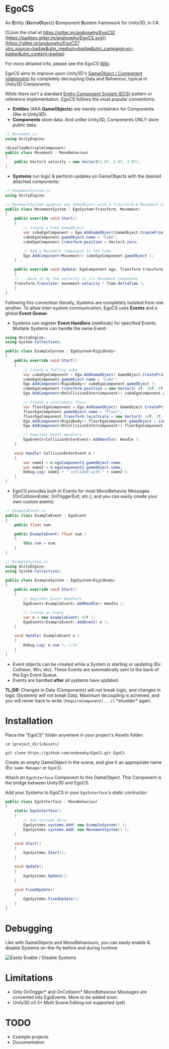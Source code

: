 # EgoCS
An **E**ntity (**G**ame**O**bject) **C**omponent **S**ystem framework for Unity3D, in C#.

[![Join the chat at https://gitter.im/andoowhy/EgoCS](https://badges.gitter.im/andoowhy/EgoCS.svg)](https://gitter.im/andoowhy/EgoCS?utm_source=badge&utm_medium=badge&utm_campaign=pr-badge&utm_content=badge)

For more detailed info, please see the EgoCS [Wiki](https://github.com/andoowhy/EgoCS/wiki).

EgoCS aims to improve upon Unity3D's [GameObject / Component relationship](http://docs.unity3d.com/Manual/TheGameObject-ComponentRelationship.html) by completely decoupling Data and Behaviour, typical in Unity3D Components.

While there isn't a standard [Entity Component System (ECS)](https://en.wikipedia.org/wiki/Entity_component_system) pattern or reference implementation, EgoCS follows the most popular conventions:

* **Entities** (AKA **GameObjects**) are merely containers for Components (like in Unity3D).
* **Components** store data. And unlike Unity3D, Components ONLY store public data:

```C#
// Movement.cs
using UnityEngine;

[DisallowMultipleComponent]
public class Movement : MonoBehaviour
{
    public Vector3 velocity = new Vector3(1.0f, 2.0f, 3.0f);
}
```

* **Systems** run logic & perform updates on GameObjects with the desired attached components:

```C#
// MovementSystem.cs
using UnityEngine;

// MovementSystem updates any GameObject with a Transform & Movement Component
public class MovementSystem : EgoSystem<Transform, Movement>
{
    public override void Start()
    {
        // Create a Cube GameObject
        var cubeEgoComponent = Ego.AddGameObject(GameObject.CreatePrimitive(PrimitiveType.Cube));
        cubeEgoComponent.gameObject.name = "Cube";
        cubeEgoComponent.transform.position = Vector3.zero;

        // Add a Movement Component to the Cube
        Ego.AddComponent<Movement>( cubeEgoComponent.gameObject );
    }

    public override void Update( EgoComponent ego, Transform transform, Movement movement )
    {
	// ...move it by the velocity in its Movement Component
	transform.Translate( movement.velocity * Time.deltaTime );
    }
}
```

Following this convention literally, Systems are completely isolated from one another. To allow inter-system communication, EgoCS uses **Events** and a global **Event Queue**:

* Systems can register **Event Handlers** (methods) for specified Events. Multiple Systems can handle the same Event:

```C#
using UnityEngine;
using System.Collections;

public class ExampleSystem : EgoSystem<Rigidbody>
{
    public override void Start()
    {
        // Create a falling cube
        var cubeEgoComponent = Ego.AddGameObject( GameObject.CreatePrimitive( PrimitiveType.Cube ) );
        cubeEgoComponent.gameObject.name = "Cube";
        Ego.AddComponent<Rigidbody>( cubeEgoComponent.gameObject );
        cubeEgoComponent.transform.position = new Vector3( 0f, 10f, 0f );
        Ego.AddComponent<OnCollisionEnterComponent>( cubeEgoComponent.gameObject );

        // Create a stationary floor
        var floorEgoComponent = Ego.AddGameObject( GameObject.CreatePrimitive( PrimitiveType.Cube ) );
        floorEgoComponent.gameObject.name = "Floor";
        floorEgoComponent.transform.localScale = new Vector3( 10f, 1f, 10f );
        Ego.AddComponent<Rigidbody>( floorEgoComponent.gameObject ).isKinematic = true;
        Ego.AddComponent<OnCollisionEnterComponent>( floorEgoComponent.gameObject );

        // Register Event Handlers
        EgoEvents<CollisionEnterEvent>.AddHandler( Handle );
    }

    void Handle( CollisionEnterEvent e )
    {
        var name1 = e.egoComponent1.gameObject.name;
        var name2 = e.egoComponent2.gameObject.name;
        Debug.Log( name1 + " collided with " + name2 );
    }
}
```
    
* EgoCS provides built-in Events for most MonoBehavior Messages (OnCollisionEnter, OnTriggerExit, etc.), and you can easily create your own custom events:

```C#
// ExampleEvent.cs
public class ExampleEvent : EgoEvent
{
    public float num;

    public ExampleEvent( float num )
    {
        this.num = num;
    }
}

// ExampleSystem.cs
using UnityEngine;
using System.Collections;

public class ExampleSystem : EgoSystem<Rigidbody>
{
    public override void Start()
    {
        // Register Event Handlers
        EgoEvents<ExampleEvent>.AddHandler( Handle );

        // Create an Event
        var e = new ExampleEvent( 42f );
        EgoEvents<ExampleEvent>.AddEvent( e );
    }

    void Handle( ExampleEvent e )
    {
        Debug.Log( e.num ); //42
    }
}
```

* Event objects can be created while a System is starting or updating (Ex: Collision, Win, etc). These Events are automatically sent to the back of the Ego Event Queue.
* Events are handled **after** all systems have updated.

**TL;DR:** Changes in Data (Components) will not break logic, and changes in logic (Systems) will not break Data. Maximum decoupling is achieved, and you will never have to write `[RequireComponent(...)]` \**shudder*\* again.

# Installation

Place the "EgoCS" folder anywhere in your project's Assets folder:

```
cd [project_dir]/Assets/

git clone https://github.com/andoowhy/EgoCS.git EgoCS
```
	
Create an empty GameObject in the scene, and give it an appropriate name (Ex: `Game Manager` or `EgoCS`).

Attach an `EgoInterface` Component to this GameObject. This Component is the bridge between Unity3D and EgoCS.

Add your Systems to EgoCS in your `EgoInterface`'s static contructor:

```C#
public class EgoInterface : MonoBehaviour
{
    static EgoInterface()
    {
        // Add Systems Here:
        EgoSystems.systems.Add( new ExampleSystem() );
        EgoSystems.systems.Add( new MovementSystem() );
    }

    void Start()
    {
        EgoSystems.Start(); 
    }

    void Update()
    {
        EgoSystems.Update();
    }

    void FixedUpdate()
    {
        EgoSystems.FixedUpdate();
    }
}
```

# Debugging

Like with GameObjects and MonoBehaviours, you can easily enable & disable Systems on-the-fly before and during runtime:

![Easily Enable / Disable Systems](https://raw.githubusercontent.com/wiki/andoowhy/EgoCS/img/SystemTogglesExample.gif)

# Limitations
- Only OnTrigger\* and OnCollision\* MonoBehaviour Messages are converted into EgoEvents. More to be added soon.
- Unity3D v5.3+ Multi Scene Editing not supported (yet)

# TODO
- Example projects
- Documentation
